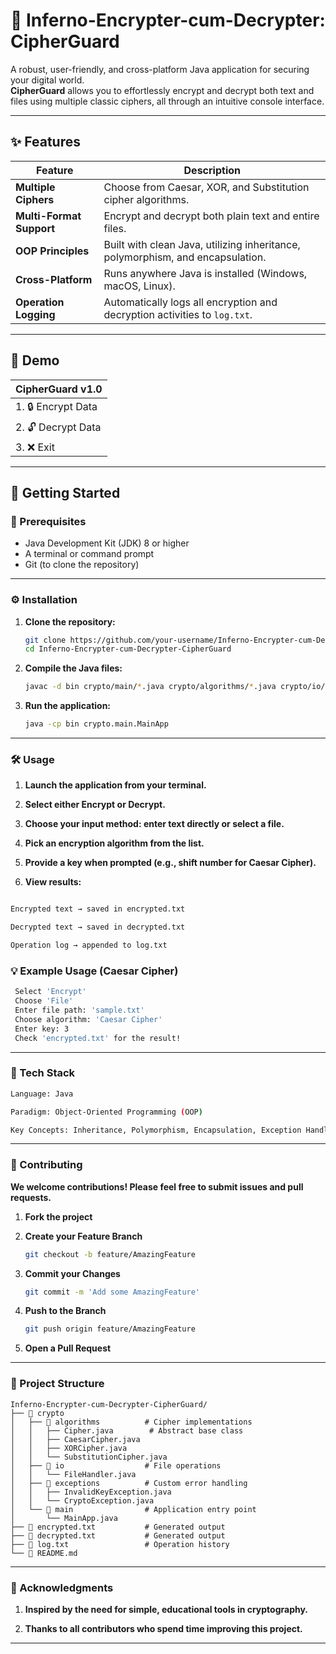 # 🔐 Inferno-Encrypter-cum-Decrypter: CipherGuard

A robust, user-friendly, and cross-platform Java application for securing your digital world.  
**CipherGuard** allows you to effortlessly encrypt and decrypt both text and files using multiple classic ciphers, all through an intuitive console interface.

---

## ✨ Features

| Feature | Description |
|----------|-------------|
| **Multiple Ciphers** | Choose from Caesar, XOR, and Substitution cipher algorithms. |
| **Multi-Format Support** | Encrypt and decrypt both plain text and entire files. |
| **OOP Principles** | Built with clean Java, utilizing inheritance, polymorphism, and encapsulation. |
| **Cross-Platform** | Runs anywhere Java is installed (Windows, macOS, Linux). |
| **Operation Logging** | Automatically logs all encryption and decryption activities to `log.txt`. |

---

## 📸 Demo
| CipherGuard v1.0 |
|-----------------------|
| 1. 🔒 Encrypt Data |
| 2. 🔓 Decrypt Data |
| 3. ❌ Exit |

---

## 🚀 Getting Started

### 🧩 Prerequisites

- Java Development Kit (JDK) 8 or higher  
- A terminal or command prompt  
- Git (to clone the repository)

---

### ⚙️ Installation

1. **Clone the repository:**
   ```bash
   git clone https://github.com/your-username/Inferno-Encrypter-cum-Decrypter-CipherGuard.git
   cd Inferno-Encrypter-cum-Decrypter-CipherGuard

2. **Compile the Java files:**
   ```bash
   javac -d bin crypto/main/*.java crypto/algorithms/*.java crypto/io/*.java crypto/exceptions/*.java

3. **Run the application:**
   ```bash
   java -cp bin crypto.main.MainApp

---

### 🛠️ Usage

1. **Launch the application from your terminal.**

2. **Select either Encrypt or Decrypt.**

3. **Choose your input method: enter text directly or select a file.**

4. **Pick an encryption algorithm from the list.**

5. **Provide a key when prompted (e.g., shift number for Caesar Cipher).**

6. **View results:**

```bash

Encrypted text → saved in encrypted.txt

Decrypted text → saved in decrypted.txt

Operation log → appended to log.txt

```

### 💡 Example Usage (Caesar Cipher)
```bash
 Select 'Encrypt'
 Choose 'File'
 Enter file path: 'sample.txt'
 Choose algorithm: 'Caesar Cipher'
 Enter key: 3
 Check 'encrypted.txt' for the result!
```

---

### 🧰 Tech Stack

```bash
Language: Java

Paradigm: Object-Oriented Programming (OOP)

Key Concepts: Inheritance, Polymorphism, Encapsulation, Exception Handling, File I/O
```

---

### 👥 Contributing

   **We welcome contributions! Please feel free to submit issues and pull requests.**

1. **Fork the project**

2. **Create your Feature Branch**
   ```bash
   git checkout -b feature/AmazingFeature
   ```

3. **Commit your Changes**
   ```bash
   git commit -m 'Add some AmazingFeature'
   ```

4. **Push to the Branch**
   ```bash
   git push origin feature/AmazingFeature
   ```

5. **Open a Pull Request**

---

### 📁 Project Structure

```text
Inferno-Encrypter-cum-Decrypter-CipherGuard/
├── 📂 crypto
│   ├── 📂 algorithms          # Cipher implementations
│   │   ├── Cipher.java        # Abstract base class
│   │   ├── CaesarCipher.java
│   │   ├── XORCipher.java
│   │   └── SubstitutionCipher.java
│   ├── 📂 io                  # File operations
│   │   └── FileHandler.java
│   ├── 📂 exceptions          # Custom error handling
│   │   ├── InvalidKeyException.java
│   │   └── CryptoException.java
│   └── 📂 main                # Application entry point
│       └── MainApp.java
├── 📜 encrypted.txt           # Generated output
├── 📜 decrypted.txt           # Generated output
├── 📜 log.txt                 # Operation history
└── 📜 README.md
```
---

### 🙌 Acknowledgments

1. **Inspired by the need for simple, educational tools in cryptography.**

2. **Thanks to all contributors who spend time improving this project.**

---

